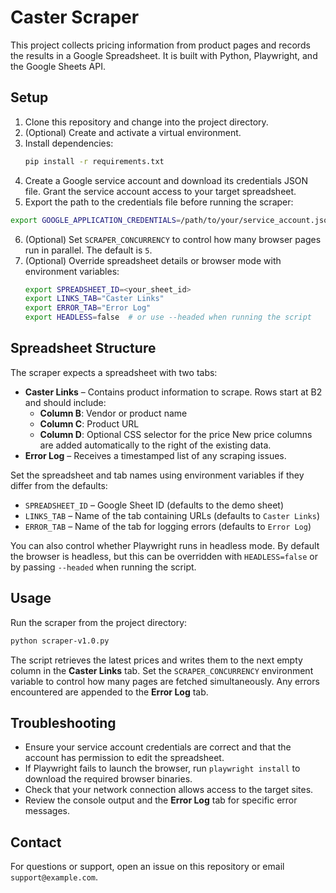 # Caster Scraper

This project collects pricing information from product pages and records the results in a Google Spreadsheet. It is built with Python, Playwright, and the Google Sheets API.

## Setup
1. Clone this repository and change into the project directory.
2. (Optional) Create and activate a virtual environment.
3. Install dependencies:
   ```bash
   pip install -r requirements.txt
   ```
4. Create a Google service account and download its credentials JSON file. Grant the service account access to your target spreadsheet.
5. Export the path to the credentials file before running the scraper:
 ```bash
 export GOOGLE_APPLICATION_CREDENTIALS=/path/to/your/service_account.json
  ```
6. (Optional) Set `SCRAPER_CONCURRENCY` to control how many browser pages run in parallel. The default is `5`.
7. (Optional) Override spreadsheet details or browser mode with environment variables:
   ```bash
   export SPREADSHEET_ID=<your_sheet_id>
   export LINKS_TAB="Caster Links"
   export ERROR_TAB="Error Log"
   export HEADLESS=false  # or use --headed when running the script
   ```

## Spreadsheet Structure
The scraper expects a spreadsheet with two tabs:

- **Caster Links** – Contains product information to scrape. Rows start at B2 and should include:
  - **Column B**: Vendor or product name
  - **Column C**: Product URL
  - **Column D**: Optional CSS selector for the price
  New price columns are added automatically to the right of the existing data.
- **Error Log** – Receives a timestamped list of any scraping issues.

Set the spreadsheet and tab names using environment variables if they differ from the defaults:

- `SPREADSHEET_ID` – Google Sheet ID (defaults to the demo sheet)
- `LINKS_TAB` – Name of the tab containing URLs (defaults to `Caster Links`)
- `ERROR_TAB` – Name of the tab for logging errors (defaults to `Error Log`)

You can also control whether Playwright runs in headless mode. By default the browser is headless, but this can be overridden with `HEADLESS=false` or by passing `--headed` when running the script.

## Usage
Run the scraper from the project directory:
```bash
python scraper-v1.0.py
```
The script retrieves the latest prices and writes them to the next empty column
in the **Caster Links** tab. Set the `SCRAPER_CONCURRENCY` environment variable
to control how many pages are fetched simultaneously. Any errors encountered are
appended to the **Error Log** tab.

## Troubleshooting
- Ensure your service account credentials are correct and that the account has permission to edit the spreadsheet.
- If Playwright fails to launch the browser, run `playwright install` to download the required browser binaries.
- Check that your network connection allows access to the target sites.
- Review the console output and the **Error Log** tab for specific error messages.

## Contact
For questions or support, open an issue on this repository or email `support@example.com`.
